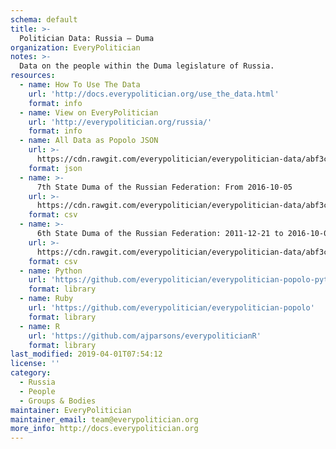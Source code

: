 ```yaml
---
schema: default
title: >-
  Politician Data: Russia — Duma
organization: EveryPolitician
notes: >-
  Data on the people within the Duma legislature of Russia.
resources:
  - name: How To Use The Data
    url: 'http://docs.everypolitician.org/use_the_data.html'
    format: info
  - name: View on EveryPolitician
    url: 'http://everypolitician.org/russia/'
    format: info
  - name: All Data as Popolo JSON
    url: >-
      https://cdn.rawgit.com/everypolitician/everypolitician-data/abf3c600f3ca92528b7fffd864c050b57ab8da0c/data/Russia/Duma/ep-popolo-v1.0.json
    format: json
  - name: >-
      7th State Duma of the Russian Federation: From 2016-10-05
    url: >-
      https://cdn.rawgit.com/everypolitician/everypolitician-data/abf3c600f3ca92528b7fffd864c050b57ab8da0c/data/Russia/Duma/term-7.csv
    format: csv
  - name: >-
      6th State Duma of the Russian Federation: 2011-12-21 to 2016-10-05
    url: >-
      https://cdn.rawgit.com/everypolitician/everypolitician-data/abf3c600f3ca92528b7fffd864c050b57ab8da0c/data/Russia/Duma/term-6.csv
    format: csv
  - name: Python
    url: 'https://github.com/everypolitician/everypolitician-popolo-python'
    format: library
  - name: Ruby
    url: 'https://github.com/everypolitician/everypolitician-popolo'
    format: library
  - name: R
    url: 'https://github.com/ajparsons/everypoliticianR'
    format: library
last_modified: 2019-04-01T07:54:12
license: ''
category:
  - Russia
  - People
  - Groups & Bodies
maintainer: EveryPolitician
maintainer_email: team@everypolitician.org
more_info: http://docs.everypolitician.org
---
```

